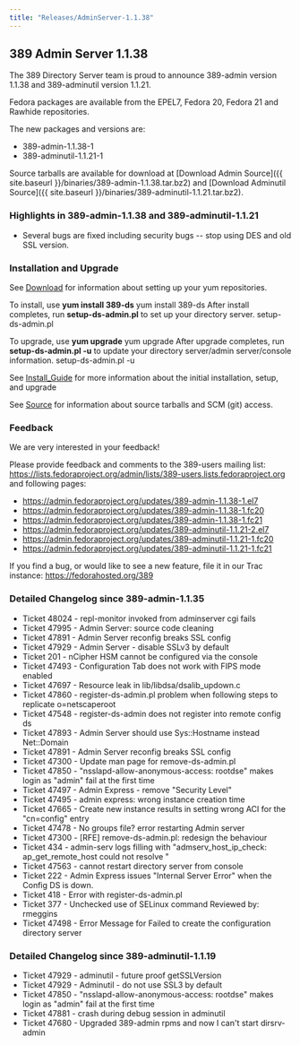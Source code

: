 ```yaml
---
title: "Releases/AdminServer-1.1.38"
---
```

389 Admin Server 1.1.38
-----------------------------

The 389 Directory Server team is proud to announce 389-admin version 1.1.38 and 389-adminutil version 1.1.21.

Fedora packages are available from the EPEL7, Fedora 20, Fedora 21 and Rawhide repositories.

The new packages and versions are:

-   389-admin-1.1.38-1
-   389-adminutil-1.1.21-1

Source tarballs are available for download at [Download Admin Source]({{ site.baseurl }}/binaries/389-admin-1.1.38.tar.bz2) and 
[Download Adminutil Source]({{ site.baseurl }}/binaries/389-adminutil-1.1.21.tar.bz2).

### Highlights in 389-admin-1.1.38 and 389-adminutil-1.1.21

-   Several bugs are fixed including security bugs -- stop using DES and old SSL version.

### Installation and Upgrade

See [Download](../download.html) for information about setting up your yum repositories.

To install, use **yum install 389-ds** yum install 389-ds After install completes, run **setup-ds-admin.pl** to set up your directory server. setup-ds-admin.pl

To upgrade, use **yum upgrade** yum upgrade After upgrade completes, run **setup-ds-admin.pl -u** to update your directory server/admin server/console information. setup-ds-admin.pl -u

See [Install\_Guide](../legacy/install-guide.html) for more information about the initial installation, setup, and upgrade

See [Source](../development/source.html) for information about source tarballs and SCM (git) access.

### Feedback

We are very interested in your feedback!

Please provide feedback and comments to the 389-users mailing list: <https://lists.fedoraproject.org/admin/lists/389-users.lists.fedoraproject.org> and following pages:

-   <https://admin.fedoraproject.org/updates/389-admin-1.1.38-1.el7>
-   <https://admin.fedoraproject.org/updates/389-admin-1.1.38-1.fc20>
-   <https://admin.fedoraproject.org/updates/389-admin-1.1.38-1.fc21>
-   <https://admin.fedoraproject.org/updates/389-adminutil-1.1.21-2.el7>
-   <https://admin.fedoraproject.org/updates/389-adminutil-1.1.21-1.fc20>
-   <https://admin.fedoraproject.org/updates/389-adminutil-1.1.21-1.fc21>

If you find a bug, or would like to see a new feature, file it in our Trac instance: <https://fedorahosted.org/389>

### Detailed Changelog since 389-admin-1.1.35

-   Ticket 48024 - repl-monitor invoked from adminserver cgi fails
-   Ticket 47995 - Admin Server: source code cleaning
-   Ticket 47891 - Admin Server reconfig breaks SSL config
-   Ticket 47929 - Admin Server - disable SSLv3 by default
-   Ticket 201   - nCipher HSM cannot be configured via the console
-   Ticket 47493 - Configuration Tab does not work with FIPS mode enabled
-   Ticket 47697 - Resource leak in lib/libdsa/dsalib_updown.c
-   Ticket 47860 - register-ds-admin.pl problem when following steps to replicate o=netscaperoot
-   Ticket 47548 - register-ds-admin does not register into remote config ds
-   Ticket 47893 - Admin Server should use Sys::Hostname instead Net::Domain
-   Ticket 47891 - Admin Server reconfig breaks SSL config
-   Ticket 47300 - Update man page for remove-ds-admin.pl
-   Ticket 47850 - "nsslapd-allow-anonymous-access: rootdse" makes login as "admin" fail at the first time
-   Ticket 47497 - Admin Express - remove "Security Level"
-   Ticket 47495 - admin express: wrong instance creation time
-   Ticket 47665 - Create new instance results in setting wrong ACI for the "cn=config" entry
-   Ticket 47478 - No groups file? error restarting Admin server
-   Ticket 47300 - [RFE] remove-ds-admin.pl: redesign the behaviour
-   Ticket 434   - admin-serv logs filling with "admserv_host_ip_check: ap_get_remote_host could not resolve <ip address>"
-   Ticket 47563 - cannot restart directory server from console
-   Ticket 222   - Admin Express issues "Internal Server Error" when the Config DS is down.
-   Ticket 418   - Error with register-ds-admin.pl
-   Ticket 377   - Unchecked use of SELinux command Reviewed by: rmeggins
-   Ticket 47498 - Error Message for Failed to create the configuration directory server

### Detailed Changelog since 389-adminutil-1.1.19

-   Ticket 47929 - adminutil - future proof getSSLVersion
-   Ticket 47929 - Adminutil - do not use SSL3 by default
-   Ticket 47850 - "nsslapd-allow-anonymous-access: rootdse" makes login as "admin" fail at the first time
-   Ticket 47881 - crash during debug session in adminutil
-   Ticket 47680 - Upgraded 389-admin rpms and now I can't start dirsrv-admin

